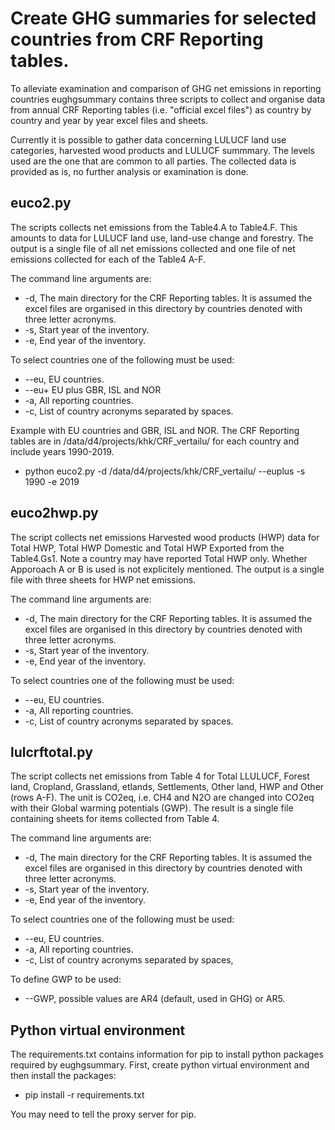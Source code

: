 # Create GHG summaries for selected countries from CRF Reporting tables.

To alleviate examination and comparison of GHG net emissions in reporting countries
eughgsummary contains three scripts to collect and organise data from annual CRF Reporting tables
(i.e. "official excel files") as country by country and year by year excel files and sheets. 

Currently it is possible to gather data concerning LULUCF land use categories,
harvested wood products and LULUCF summmary. The levels used are the one that are
common to all parties. The collected data is provided as is, no further analysis or examination is done.

## euco2.py
The scripts collects net emissions from the Table4.A to Table4.F. This amounts to data for LULUCF
land use, land-use change and forestry. The output is a single file of all net emissions collected
and one file of net emissions collected for each of the Table4 A-F.

The command line arguments are:
+ -d, The main directory for the CRF Reporting tables. It is assumed the excel files are
      organised in this directory by countries denoted with three letter acronyms.
+ -s, Start year of the inventory.
+ -e, End year of the inventory.

To select countries one of the following must be used:
+ --eu, EU countries.
+ --eu+ EU plus GBR, ISL and NOR
+ -a, All reporting countries.
+ -c, List of country acronyms separated by spaces.

Example with EU countries and GBR, ISL and NOR. The CRF Reporting tables are in /data/d4/projects/khk/CRF_vertailu/
for each country and include years 1990-2019.
+ python euco2.py -d /data/d4/projects/khk/CRF_vertailu/ --euplus  -s 1990 -e 2019

## euco2hwp.py
The script collects net emissions Harvested wood products (HWP) data for Total HWP, Total HWP Domestic
and Total HWP Exported from the Table4.Gs1. Note a country may have reported Total HWP only.
Whether Apporoach A or B is used is not explicitely mentioned. The output is a single
file with three sheets for HWP net emissions.

The command line arguments are:
+ -d, The main directory for the CRF Reporting tables. It is assumed the excel files are
      organised in this directory by countries denoted with three letter acronyms.
+ -s, Start year of the inventory.
+ -e, End year of the inventory.

To select countries one of the following must be used:
+ --eu, EU countries.
+ -a, All reporting countries.
+ -c, List of country acronyms separated by spaces.

## lulcrftotal.py
The script collects net emissions from Table 4 for Total LLULUCF, Forest land, Cropland, Grassland,
etlands, Settlements, Other land, HWP and Other (rows A-F). The unit is CO2eq, i.e. CH4 and N2O are
changed into CO2eq with their Global warming potentials (GWP). The result is a single file
containing sheets for items collected from Table 4.

The command line arguments are:
+ -d, The main directory for the CRF Reporting tables. It is assumed the excel files are
      organised in this directory by countries denoted with three letter acronyms.
+ -s, Start year of the inventory.
+ -e, End year of the inventory.

To select countries one of the following must be used:
+ --eu, EU countries.
+ -a, All reporting countries.
+ -c, List of country acronyms separated by spaces,

To define GWP to be used:
+ --GWP, possible values are AR4 (default, used in GHG) or AR5.

## Python virtual environment

The requirements.txt  contains information for pip to install python packages
required by eughgsummary. First, create python virtual environment and then
install the packages:
+ pip  install -r requirements.txt

You may need to tell the proxy server for pip.